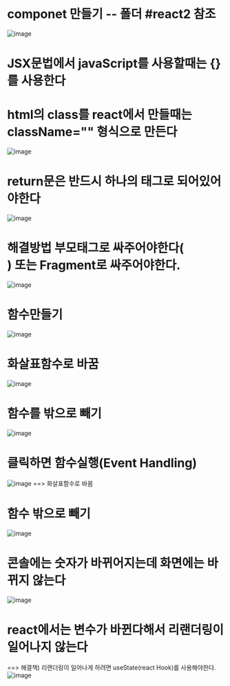 
 # componet 만들기  -- 폴더 #react2 참조
![image](https://github.com/understanding963852/react_basic/assets/60366769/6f988da5-5fd2-4b48-86da-94244a5f964f)

# JSX문법에서 javaScript를 사용할때는 {}를 사용한다
# html의 class를 react에서 만들때는 className="" 형식으로 만든다
![image](https://github.com/understanding963852/react_basic/assets/60366769/78bd4181-f3e9-4b6c-b7a9-acf2f01562a7)


# return문은 반드시 하나의 태그로 되어있어야한다
![image](https://github.com/understanding963852/react_basic/assets/60366769/e3f8fd62-a259-41f1-9f7c-8c0c813c4681)

# 해결방법  부모태그로 싸주어야한다(<div>) 또는 Fragment로 싸주어야한다.
![image](https://github.com/understanding963852/react_basic/assets/60366769/fab8b553-3822-4f82-9ea0-30180788ac5d)
  
# 함수만들기
  ![image](https://github.com/understanding963852/react_basic/assets/60366769/8cfa9f5b-60c8-4fdc-bbda-7bac2833506f)
  
# 화살표함수로 바꿈
![image](https://github.com/understanding963852/react_basic/assets/60366769/97d52716-2ad5-4c31-88b7-e3f95896ac7e)
  
# 함수를 밖으로 빼기
![image](https://github.com/understanding963852/react_basic/assets/60366769/39e8002d-1dcf-437b-9222-28fc5696605c)
  
# 클릭하면 함수실행(Event Handling)
  ![image](https://github.com/understanding963852/react_basic/assets/60366769/8be201ca-1183-460d-9515-ff6c9f627b1c)
==> 화살표함수로 바뀜
  
# 함수 밖으로 빼기
![image](https://github.com/understanding963852/react_basic/assets/60366769/200daebf-b6f8-40ea-a778-8c10213016d1)

# 콘솔에는 숫자가 바뀌어지는데 화면에는 바뀌지 않는다
![image](https://github.com/minjukimmm/react_basiccc/assets/129017089/5a301e3c-cf80-42e3-90cb-cf0905e9abb2)


# react에서는 변수가 바뀐다해서 리랜더링이 일어나지 않는다
==> 해결책) 리랜더링이 일어나게 하려면 useState(react Hook)를 사용해야한다.
![image](https://github.com/minjukimmm/react_basiccc/assets/129017089/6d0c6b38-d8e1-490a-a9cc-a4b8a20aa94b)

 
